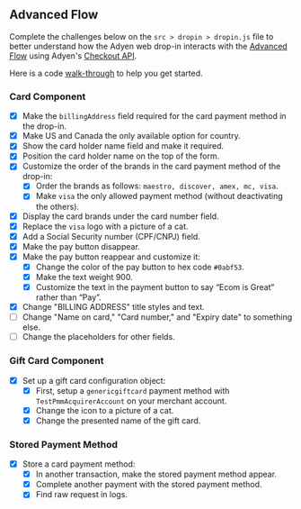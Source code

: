 ## Advanced Flow
Complete the challenges below on the `src > dropin > dropin.js` file to better understand how the Adyen web drop-in interacts with the [Advanced Flow](https://docs.adyen.com/online-payments/build-your-integration/advanced-flow/?platform=Web&integration=Drop-in&version=6.3.0) using Adyen's [Checkout API](https://docs.adyen.com/api-explorer/). 

Here is a code [walk-through](https://www.youtube.com/watch?v=t1fjcD8UceE&t=1s) to help you get started.

### Card Component
- [x] Make the `billingAddress` field required for the card payment method in the drop-in.
- [x] Make US and Canada the only available option for country.
- [x] Show the card holder name field and make it required.
- [x] Position the card holder name on the top of the form.
- [x] Customize the order of the brands in the card payment method of the drop-in:
    - [x] Order the brands as follows: `maestro, discover, amex, mc, visa`.
    - [x] Make `visa` the only allowed payment method (without deactivating the others).
- [x] Display the card brands under the card number field.
- [x] Replace the `visa` logo with a picture of a cat.
- [x] Add a Social Security number (CPF/CNPJ) field.
- [x] Make the pay button disappear.
- [x] Make the pay button reappear and customize it:
    - [x] Change the color of the pay button to hex code `#0abf53`.
    - [x] Make the text weight 900.
    - [x] Customize the text in the payment button to say “Ecom is Great” rather than “Pay”.
- [x] Change "BILLING ADDRESS" title styles and text.
- [ ] Change "Name on card," "Card number," and "Expiry date" to something else.
- [ ] Change the placeholders for other fields.

### Gift Card Component
- [x] Set up a gift card configuration object:
    - [x] First, setup a `genericgiftcard` payment method with `TestPmmAcquirerAccount` on your merchant account.
    - [x] Change the icon to a picture of a cat.
    - [x] Change the presented name of the gift card.

### Stored Payment Method
- [x] Store a card payment method:
    - [x] In another transaction, make the stored payment method appear.
    - [x] Complete another payment with the stored payment method.
    - [x] Find raw request in logs.
